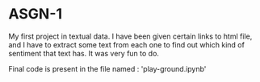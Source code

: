 # ASGN-1
My first project in textual data. I have been given certain links to html file, and I have to extract some text from each one to find out which kind of sentiment that text has. It was very fun to do. 

Final code is present in the file named : 'play-ground.ipynb'
